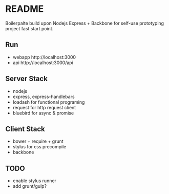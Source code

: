 # README

Boilerpalte build upon Nodejs Express + Backbone for self-use prototyping project fast start point.

## Run 
- webapp 
http://localhost:3000
- api
http://localhost:3000/api

## Server Stack
- nodejs
- express, express-handlebars
- loadash for functional programing
- request for http request client
- bluebird for async & promise

## Client Stack
- bower + require + grunt
- stylus for css precompile
- backbone 

## TODO
- enable stylus runner
- add grunt/gulp?
